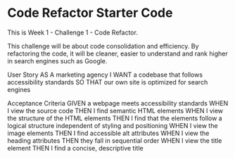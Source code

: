 # Code Refactor Starter Code

This is Week 1 - Challenge 1 - Code Refactor.

This challenge will be about code consolidation and efficiency. By refactoring the code, it will be cleaner, easier to understand and rank higher in search engines such as Google.

User Story
AS A    marketing agency
I WANT  a codebase that follows accessibility standards
SO THAT our own site is optimized for search engines

Acceptance Criteria
GIVEN   a webpage meets accessibility standards
WHEN I  view the source code
THEN I  find semantic HTML elements
WHEN I  view the structure of the HTML elements
THEN I  find that the elements follow a logical structure independent of styling and positioning
WHEN I  view the image elements
THEN I  find accessible alt attributes
WHEN I  view the heading attributes
THEN    they fall in sequential order
WHEN I  view the title element
THEN I  find a concise, descriptive title